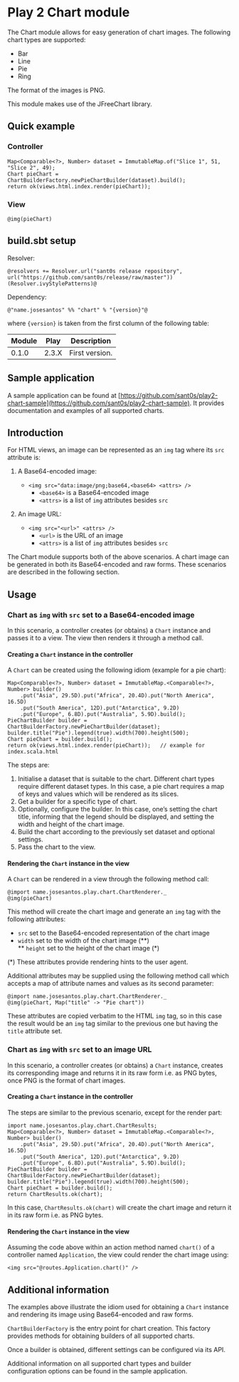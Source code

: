 Play 2 Chart module
===================

The Chart module allows for easy generation of chart images. The following chart types are supported:

-   Bar
-   Line
-   Pie
-   Ring

The format of the images is PNG.

This module makes use of the JFreeChart library.

Quick example
-------------

### Controller

    Map<Comparable<?>, Number> dataset = ImmutableMap.of("Slice 1", 51, "Slice 2", 49);
    Chart pieChart = ChartBuilderFactory.newPieChartBuilder(dataset).build();
    return ok(views.html.index.render(pieChart));

### View

    @img(pieChart)

build.sbt setup
-----

Resolver:

```
@resolvers += Resolver.url("sant0s release repository", url("https://github.com/sant0s/release/raw/master"))(Resolver.ivyStylePatterns)@
```

Dependency:

```
@"name.josesantos" %% "chart" % "{version}"@
```

where `{version}` is taken from the first column of the following table:

| Module | Play  | Description    |
| ------ | ----- | -------------- |
| 0.1.0  | 2.3.X | First version. |


Sample application
------------------

A sample application can be found at [https://github.com/sant0s/play2-chart-sample](https://github.com/sant0s/play2-chart-sample). It provides documentation and examples of all supported charts.

Introduction
------------

For HTML views, an image can be represented as an `img` tag where its
`src` attribute is:

1.  A Base64-encoded image:
    -   `<img src="data:image/png;base64,<base64> <attrs> />`
        -   `<base64>` is a Base64-encoded image
        -   `<attrs>` is a list of `img` attributes besides `src`

2.  An image URL:
    -   `<img src="<url>" <attrs> />`
        -   `<url>` is the URL of an image
        -   `<attrs>` is a list of `img` attributes besides `src`

The Chart module supports both of the above scenarios. A chart image can
be generated in both its Base64-encoded and raw forms. These scenarios
are described in the following section.

Usage
-----

### Chart as `img` with `src` set to a Base64-encoded image

In this scenario, a controller creates (or obtains) a `Chart` instance
and passes it to a view. The view then renders it through a method call.

#### Creating a `Chart` instance in the controller

A `Chart` can be created using the following idiom (example for a pie
chart):

    Map<Comparable<?>, Number> dataset = ImmutableMap.<Comparable<?>, Number> builder()
        .put("Asia", 29.5D).put("Africa", 20.4D).put("North America", 16.5D)
        .put("South America", 12D).put("Antarctica", 9.2D)
        .put("Europe", 6.8D).put("Australia", 5.9D).build();
    PieChartBuilder builder = ChartBuilderFactory.newPieChartBuilder(dataset);
    builder.title("Pie").legend(true).width(700).height(500);
    Chart pieChart = builder.build();
    return ok(views.html.index.render(pieChart));   // example for index.scala.html

The steps are:

1.  Initialise a dataset that is suitable to the chart. Different chart
    types require different dataset types. In this case, a pie chart
    requires a map of keys and values which will be rendered as its
    slices.
2.  Get a builder for a specific type of chart.
3.  Optionally, configure the builder. In this case, one’s setting the
    chart title, informing that the legend should be displayed, and
    setting the width and height of the chart image.
4.  Build the chart according to the previously set dataset and optional
    settings.
5.  Pass the chart to the view.

#### Rendering the `Chart` instance in the view

A `Chart` can be rendered in a view through the following method call:

    @import name.josesantos.play.chart.ChartRenderer._
    @img(pieChart)

This method will create the chart image and generate an `img` tag with
the following attributes:

-   `src` set to the Base64-encoded representation of the chart image
-   `width` set to the width of the chart image (**)\
    ** `height` set to the height of the chart image (\*)

(\*) These attributes provide rendering hints to the user agent.

Additional attributes may be supplied using the following method call
which accepts a map of attribute names and values as its second
parameter:

    @import name.josesantos.play.chart.ChartRenderer._
    @img(pieChart, Map("title" -> "Pie chart"))

These attributes are copied verbatim to the HTML `img` tag, so in this
case the result would be an `img` tag similar to the previous one but
having the `title` attribute set.

### Chart as `img` with `src` set to an image URL

In this scenario, a controller creates (or obtains) a `Chart` instance,
creates its corresponding image and returns it in its raw form i.e. as
PNG bytes, once PNG is the format of chart images.

#### Creating a `Chart` instance in the controller

The steps are similar to the previous scenario, except for the render
part:

    import name.josesantos.play.chart.ChartResults;
    Map<Comparable<?>, Number> dataset = ImmutableMap.<Comparable<?>, Number> builder()
        .put("Asia", 29.5D).put("Africa", 20.4D).put("North America", 16.5D)
        .put("South America", 12D).put("Antarctica", 9.2D)
        .put("Europe", 6.8D).put("Australia", 5.9D).build();
    PieChartBuilder builder = ChartBuilderFactory.newPieChartBuilder(dataset);
    builder.title("Pie").legend(true).width(700).height(500);
    Chart pieChart = builder.build();
    return ChartResults.ok(chart);

In this case, `ChartResults.ok(chart)` will create the chart image and
return it in its raw form i.e. as PNG bytes.

#### Rendering the `Chart` instance in the view

Assuming the code above within an action method named `chart()` of a
controller named `Application`, the view could render the chart image
using:

    <img src="@routes.Application.chart()" />

Additional information
----------------------

The examples above illustrate the idiom used for obtaining a `Chart`
instance and rendering its image using Base64-encoded and raw forms.

`ChartBuilderFactory` is the entry point for chart creation. This
factory provides methods for obtaining builders of all supported charts.

Once a builder is obtained, different settings can be configured via its
API.

Additional information on all supported chart types and builder
configuration options can be found in the sample application.
